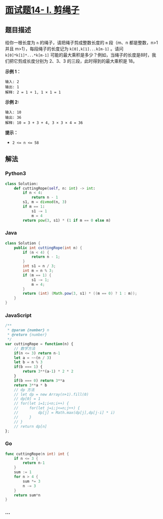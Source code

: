 # [面试题14- I. 剪绳子](https://leetcode-cn.com/problems/jian-sheng-zi-lcof/)

## 题目描述
给你一根长度为 `n` 的绳子，请把绳子剪成整数长度的 `m` 段（m、n 都是整数，n>1 并且 m>1），每段绳子的长度记为 `k[0],k[1]...k[m-1]` 。请问 `k[0]*k[1]*...*k[m-1]` 可能的最大乘积是多少？例如，当绳子的长度是8时，我们把它剪成长度分别为 2、3、3 的三段，此时得到的最大乘积是 18。

**示例 1：**
```
输入: 2
输出: 1
解释: 2 = 1 + 1, 1 × 1 = 1
```

**示例 2:**

```
输入: 10
输出: 36
解释: 10 = 3 + 3 + 4, 3 × 3 × 4 = 36
```

**提示：**

- `2 <= n <= 58`

## 解法
### Python3
```python
class Solution:
    def cuttingRope(self, n: int) -> int:
        if n < 4:
            return n - 1
        s1, m = divmod(n, 3)
        if m == 1:
            s1 -= 1
            m = 4
        return pow(3, s1) * (1 if m == 0 else m)
```

### Java
```java
class Solution {
    public int cuttingRope(int n) {
        if (n < 4) {
            return n - 1;
        }
        int s1 = n / 3;
        int m = n % 3;
        if (m == 1) {
            s1 -= 1;
            m = 4;
        }
        return (int) (Math.pow(3, s1) * ((m == 0) ? 1 : m));
    }
}
```

### JavaScript
```js
/**
 * @param {number} n
 * @return {number}
 */
var cuttingRope = function(n) {
    // 数学方法
    if(n <= 3) return n-1
    let a = ~~(n / 3)
    let b = n % 3
    if(b === 1) {
        return 3**(a-1) * 2 * 2
    }
    if(b === 0) return 3**a
    return 3**a * b
    // dp 方法
    // let dp = new Array(n+1).fill(0)
    // dp[0] = 1
    // for(let i=1;i<n;i++) {
    //     for(let j=i;j<=n;j++) {
    //         dp[j] = Math.max(dp[j],dp[j-i] * i)
    //     }
    // }
    // return dp[n]
};
```



### Go

```go
func cuttingRope(n int) int {
    if n <= 3 {
        return n-1
    }
    sum := 1
    for n > 4 {
        sum *= 3
        n -= 3
    }
    return sum*n
}
```



### ...

```

```
